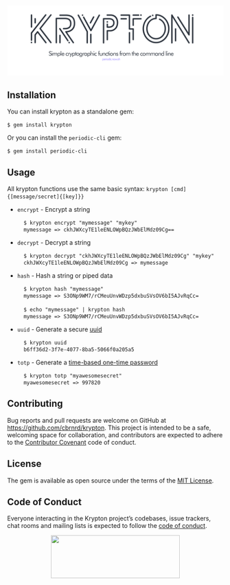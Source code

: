 <p align="center"><img src="https://raw.githubusercontent.com/cbrnrd/krypton/master/img/krypton-readme-header.png"></p>


## Installation

You can install krypton as a standalone gem:

    $ gem install krypton

Or you can install the `periodic-cli` gem:
    
    $ gem install periodic-cli

## Usage

All krypton functions use the same basic syntax: `krypton [cmd] {[message/secret]{[key]}}`

* `encrypt` - Encrypt a string

        $ krypton encrypt "mymessage" "mykey" 
        mymessage => ckhJWXcyTE1leENLOWpBQzJWbElMdz09Cg==

* `decrypt` - Decrypt a string

        $ krypton decrypt "ckhJWXcyTE1leENLOWpBQzJWbElMdz09Cg" "mykey" 
        ckhJWXcyTE1leENLOWpBQzJWbElMdz09Cg => mymessage

* `hash` - Hash a string or piped data

        $ krypton hash "mymessage"
        mymessage => S3ONp9WM7/rCMeuUnvWDzp5dxbuSVsOV6bI5AJvRqCc=

        $ echo "mymessage" | krypton hash
        mymessage => S3ONp9WM7/rCMeuUnvWDzp5dxbuSVsOV6bI5AJvRqCc=

* `uuid` - Generate a secure [uuid](https://en.wikipedia.org/wiki/Universally_unique_identifier)

        $ krypton uuid
        b6ff36d2-3f7e-4077-8ba5-5066f0a205a5

* `totp` - Generate a [time-based one-time password](https://en.wikipedia.org/wiki/Time-based_One-time_Password_algorithm)

        $ krypton totp "myawesomesecret"
        myawesomesecret => 997820

## Contributing

Bug reports and pull requests are welcome on GitHub at https://github.com/cbrnrd/krypton. This project is intended to be a safe, welcoming space for collaboration, and contributors are expected to adhere to the [Contributor Covenant](http://contributor-covenant.org) code of conduct.

## License

The gem is available as open source under the terms of the [MIT License](https://opensource.org/licenses/MIT).

## Code of Conduct

Everyone interacting in the Krypton project’s codebases, issue trackers, chat rooms and mailing lists is expected to follow the [code of conduct](https://github.com/cbrnrd/krypton/blob/master/CODE_OF_CONDUCT.md).


<p align="center">
  <img height="100" width="300" src="https://i.imgur.com/obHmDnX.png">
</p>
